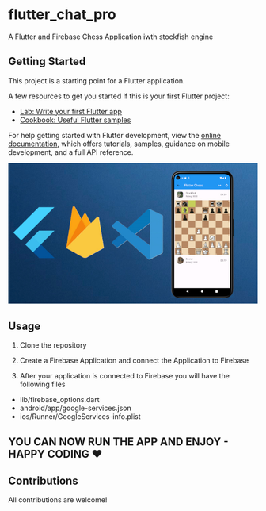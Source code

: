 # flutter_chat_pro

A Flutter and Firebase Chess Application iwth stockfish engine

## Getting Started

This project is a starting point for a Flutter application.

A few resources to get you started if this is your first Flutter project:

- [Lab: Write your first Flutter app](https://docs.flutter.dev/get-started/codelab)
- [Cookbook: Useful Flutter samples](https://docs.flutter.dev/cookbook)

For help getting started with Flutter development, view the
[online documentation](https://docs.flutter.dev/), which offers tutorials,
samples, guidance on mobile development, and a full API reference.



<div align="center">
  <img src="assets/images/Flutter chess course image no text.jpg" >
</div>

## Usage

1. Clone the repository

2. Create a Firebase Application and connect the Application to Firebase

3. After your application is connected to Firebase you  will have the following files
  - lib/firebase_options.dart
  - android/app/google-services.json
  - ios/Runner/GoogleServices-info.plist

## YOU CAN NOW RUN THE APP AND ENJOY -  HAPPY CODING :heart:

## Contributions

   All contributions are welcome!
